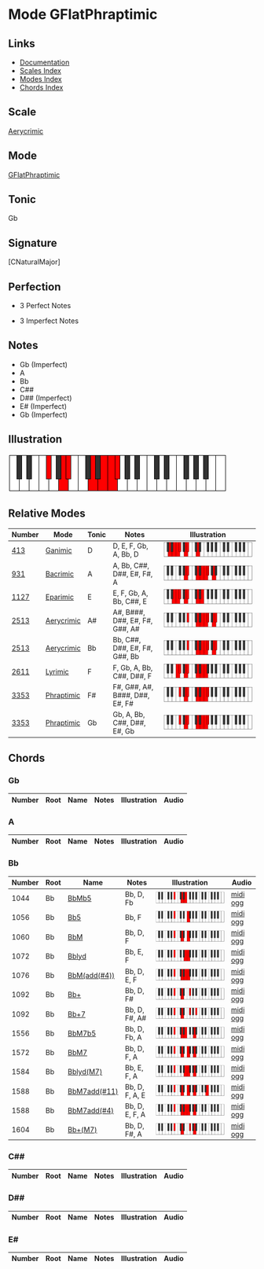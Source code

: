 # Mode GFlatPhraptimic

## Links

- [Documentation](index.md)
- [Scales Index](Scales.md)
- [Modes Index](Modes.md)
- [Chords Index](Chords.md)

## Scale

[Aerycrimic](ScaleAerycrimic.md)

## Mode

[GFlatPhraptimic](ModeGFlatPhraptimic.md)

## Tonic

Gb

## Signature

[CNaturalMajor]

## Perfection

 - 3 Perfect Notes

 - 3 Imperfect Notes

## Notes

- Gb (Imperfect)
- A
- Bb
- C##
- D## (Imperfect)
- E# (Imperfect)
- Gb (Imperfect)

## Illustration

![GFlatPhraptimic](ModeGFlatPhraptimic.png)

## Relative Modes

| Number | Mode | Tonic | Notes | Illustration |
|--------|------|-------|-------|--------------|
| [413](https://ianring.com/musictheory/scales/413) | [Ganimic](ModeGanimic.md) | D | D, E, F, Gb, A, Bb, D | ![DNaturalGanimic](ModeDNaturalGanimic.png) |
| [931](https://ianring.com/musictheory/scales/931) | [Bacrimic](ModeBacrimic.md) | A | A, Bb, C##, D##, E#, F#, A | ![ANaturalBacrimic](ModeANaturalBacrimic.png) |
| [1127](https://ianring.com/musictheory/scales/1127) | [Eparimic](ModeEparimic.md) | E | E, F, Gb, A, Bb, C##, E | ![ENaturalEparimic](ModeENaturalEparimic.png) |
| [2513](https://ianring.com/musictheory/scales/2513) | [Aerycrimic](ModeAerycrimic.md) | A# | A#, B###, D##, E#, F#, G##, A# | ![ASharpAerycrimic](ModeASharpAerycrimic.png) |
| [2513](https://ianring.com/musictheory/scales/2513) | [Aerycrimic](ModeAerycrimic.md) | Bb | Bb, C##, D##, E#, F#, G##, Bb | ![BFlatAerycrimic](ModeBFlatAerycrimic.png) |
| [2611](https://ianring.com/musictheory/scales/2611) | [Lyrimic](ModeLyrimic.md) | F | F, Gb, A, Bb, C##, D##, F | ![FNaturalLyrimic](ModeFNaturalLyrimic.png) |
| [3353](https://ianring.com/musictheory/scales/3353) | [Phraptimic](ModePhraptimic.md) | F# | F#, G##, A#, B###, D##, E#, F# | ![FSharpPhraptimic](ModeFSharpPhraptimic.png) |
| [3353](https://ianring.com/musictheory/scales/3353) | [Phraptimic](ModePhraptimic.md) | Gb | Gb, A, Bb, C##, D##, E#, Gb | ![GFlatPhraptimic](ModeGFlatPhraptimic.png) |

## Chords

### Gb

| Number | Root | Name | Notes | Illustration | Audio |
|--------|------|------|-------|--------------|-------|

### A

| Number | Root | Name | Notes | Illustration | Audio |
|--------|------|------|-------|--------------|-------|

### Bb

| Number | Root | Name | Notes | Illustration | Audio |
|--------|------|------|-------|--------------|-------|
| 1044 | Bb | [BbMb5](ChordBFlatMajorFlatFifth.md) | Bb, D, Fb | ![BbMb5](ChordBFlatMajorFlatFifthRootPosition.png) | [midi](ChordBFlatMajorFlatFifthRootPosition.mid) [ogg](ChordBFlatMajorFlatFifthRootPosition.ogg) |
| 1056 | Bb | [Bb5](ChordBFlatPowerChord.md) | Bb, F | ![Bb5](ChordBFlatPowerChordRootPosition.png) | [midi](ChordBFlatPowerChordRootPosition.mid) [ogg](ChordBFlatPowerChordRootPosition.ogg) |
| 1060 | Bb | [BbM](ChordBFlatMajor.md) | Bb, D, F | ![BbM](ChordBFlatMajorRootPosition.png) | [midi](ChordBFlatMajorRootPosition.mid) [ogg](ChordBFlatMajorRootPosition.ogg) |
| 1072 | Bb | [Bblyd](ChordBFlatLydian.md) | Bb, E, F | ![Bblyd](ChordBFlatLydianRootPosition.png) | [midi](ChordBFlatLydianRootPosition.mid) [ogg](ChordBFlatLydianRootPosition.ogg) |
| 1076 | Bb | [BbM(add(#4))](ChordBFlatMajorAddSharpFourth.md) | Bb, D, E, F | ![BbM(add(#4))](ChordBFlatMajorAddSharpFourthRootPosition.png) | [midi](ChordBFlatMajorAddSharpFourthRootPosition.mid) [ogg](ChordBFlatMajorAddSharpFourthRootPosition.ogg) |
| 1092 | Bb | [Bb+](ChordBFlatAugmented.md) | Bb, D, F# | ![Bb+](ChordBFlatAugmentedRootPosition.png) | [midi](ChordBFlatAugmentedRootPosition.mid) [ogg](ChordBFlatAugmentedRootPosition.ogg) |
| 1092 | Bb | [Bb+7](ChordBFlatAugmentedAugmentedSeventh.md) | Bb, D, F#, A# | ![Bb+7](ChordBFlatAugmentedAugmentedSeventhRootPosition.png) | [midi](ChordBFlatAugmentedAugmentedSeventhRootPosition.mid) [ogg](ChordBFlatAugmentedAugmentedSeventhRootPosition.ogg) |
| 1556 | Bb | [BbM7b5](ChordBFlatMajorSeventhFlatFifth.md) | Bb, D, Fb, A | ![BbM7b5](ChordBFlatMajorSeventhFlatFifthRootPosition.png) | [midi](ChordBFlatMajorSeventhFlatFifthRootPosition.mid) [ogg](ChordBFlatMajorSeventhFlatFifthRootPosition.ogg) |
| 1572 | Bb | [BbM7](ChordBFlatMajorSeventh.md) | Bb, D, F, A | ![BbM7](ChordBFlatMajorSeventhRootPosition.png) | [midi](ChordBFlatMajorSeventhRootPosition.mid) [ogg](ChordBFlatMajorSeventhRootPosition.ogg) |
| 1584 | Bb | [Bblyd(M7)](ChordBFlatLydianMajorSeventh.md) | Bb, E, F, A | ![Bblyd(M7)](ChordBFlatLydianMajorSeventhRootPosition.png) | [midi](ChordBFlatLydianMajorSeventhRootPosition.mid) [ogg](ChordBFlatLydianMajorSeventhRootPosition.ogg) |
| 1588 | Bb | [BbM7add(#11)](ChordBFlatMajorSeventhAddSharpEleventh.md) | Bb, D, F, A, E | ![BbM7add(#11)](ChordBFlatMajorSeventhAddSharpEleventhRootPosition.png) | [midi](ChordBFlatMajorSeventhAddSharpEleventhRootPosition.mid) [ogg](ChordBFlatMajorSeventhAddSharpEleventhRootPosition.ogg) |
| 1588 | Bb | [BbM7add(#4)](ChordBFlatMajorSeventhAddSharpFourth.md) | Bb, D, E, F, A | ![BbM7add(#4)](ChordBFlatMajorSeventhAddSharpFourthRootPosition.png) | [midi](ChordBFlatMajorSeventhAddSharpFourthRootPosition.mid) [ogg](ChordBFlatMajorSeventhAddSharpFourthRootPosition.ogg) |
| 1604 | Bb | [Bb+(M7)](ChordBFlatAugmentedMajorSeventh.md) | Bb, D, F#, A | ![Bb+(M7)](ChordBFlatAugmentedMajorSeventhRootPosition.png) | [midi](ChordBFlatAugmentedMajorSeventhRootPosition.mid) [ogg](ChordBFlatAugmentedMajorSeventhRootPosition.ogg) |

### C##

| Number | Root | Name | Notes | Illustration | Audio |
|--------|------|------|-------|--------------|-------|

### D##

| Number | Root | Name | Notes | Illustration | Audio |
|--------|------|------|-------|--------------|-------|

### E#

| Number | Root | Name | Notes | Illustration | Audio |
|--------|------|------|-------|--------------|-------|

